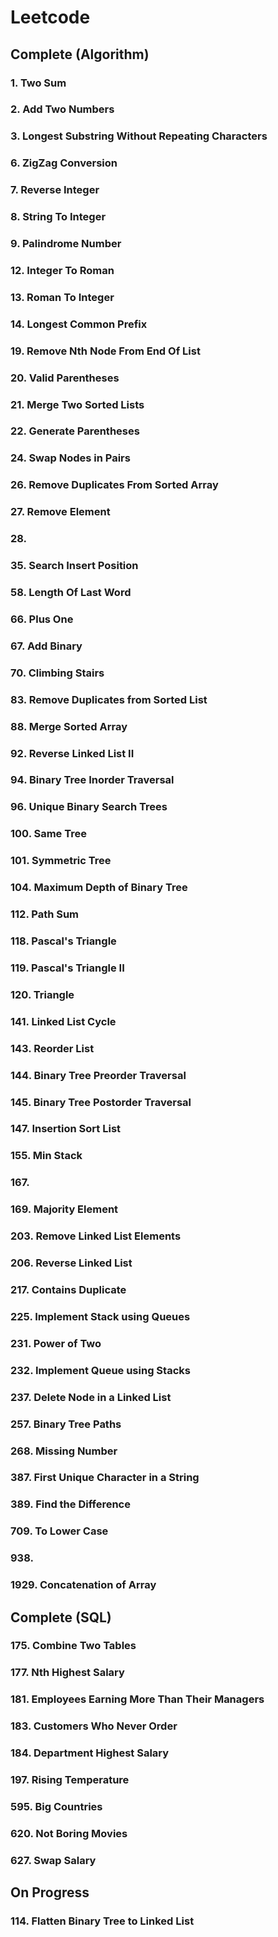 # Leetcode
## Complete (Algorithm)
### 1. Two Sum
### 2. Add Two Numbers
### 3. Longest Substring Without Repeating Characters
### 6. ZigZag Conversion
### 7. Reverse Integer
### 8. String To Integer
### 9. Palindrome Number
### 12. Integer To Roman
### 13. Roman To Integer
### 14. Longest Common Prefix
### 19. Remove Nth Node From End Of List
### 20. Valid Parentheses
### 21. Merge Two Sorted Lists
### 22. Generate Parentheses
### 24. Swap Nodes in Pairs
### 26. Remove Duplicates From Sorted Array
### 27. Remove Element
### 28. 
### 35. Search Insert Position
### 58. Length Of Last Word
### 66. Plus One
### 67. Add Binary
### 70. Climbing Stairs
### 83. Remove Duplicates from Sorted List
### 88. Merge Sorted Array
### 92. Reverse Linked List II
### 94. Binary Tree Inorder Traversal
### 96. Unique Binary Search Trees
### 100. Same Tree
### 101. Symmetric Tree
### 104. Maximum Depth of Binary Tree
### 112. Path Sum
### 118. Pascal's Triangle
### 119. Pascal's Triangle II
### 120. Triangle
### 141. Linked List Cycle
### 143. Reorder List
### 144. Binary Tree Preorder Traversal
### 145. Binary Tree Postorder Traversal
### 147. Insertion Sort List
### 155. Min Stack
### 167.
### 169. Majority Element
### 203. Remove Linked List Elements
### 206. Reverse Linked List
### 217. Contains Duplicate
### 225. Implement Stack using Queues
### 231. Power of Two
### 232. Implement Queue using Stacks
### 237. Delete Node in a Linked List
### 257. Binary Tree Paths
### 268. Missing Number
### 387. First Unique Character in a String
### 389. Find the Difference
### 709. To Lower Case
### 938. 
### 1929. Concatenation of Array
## Complete (SQL)
### 175. Combine Two Tables
### 177. Nth Highest Salary
### 181. Employees Earning More Than Their Managers
### 183. Customers Who Never Order
### 184. Department Highest Salary
### 197. Rising Temperature
### 595. Big Countries
### 620. Not Boring Movies
### 627. Swap Salary

## On Progress
### 114. Flatten Binary Tree to Linked List